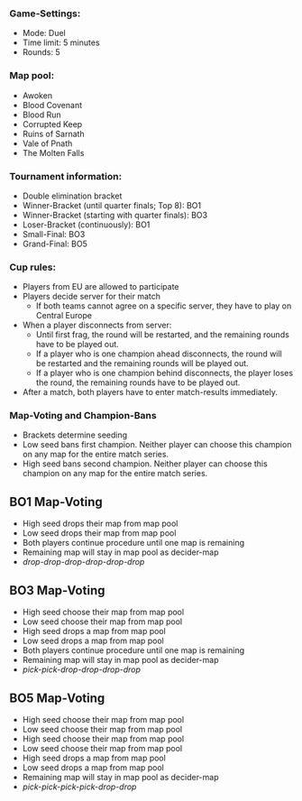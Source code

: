 ### Game-Settings:
- Mode: Duel
- Time limit: 5 minutes
- Rounds: 5
### Map pool:
- Awoken
- Blood Covenant
- Blood Run
- Corrupted Keep
- Ruins of Sarnath
- Vale of Pnath
- The Molten Falls
### Tournament information:
- Double elimination bracket
- Winner-Bracket (until quarter finals; Top 8): BO1
- Winner-Bracket (starting with quarter finals): BO3
- Loser-Bracket (continuously): BO1
- Small-Final: BO3
- Grand-Final: BO5
### Cup rules:
- Players from EU are allowed to participate
- Players decide server for their match
  - If both teams cannot agree on a specific server, they have to play on Central Europe
- When a player disconnects from server:
  - Until first frag, the round will be restarted, and the remaining rounds have to be played out.
  - If a player who is one champion ahead disconnects,  the round will be restarted and the remaining rounds will be played out.
  - If a player who is one champion behind disconnects, the player loses the round, the remaining rounds have to be played out.
- After a match, both players have to enter match-results immediately.
### Map-Voting and Champion-Bans
- Brackets determine seeding
- Low seed bans first champion. Neither player can choose this champion on any map for the entire match series.
- High seed bans second champion. Neither player can choose this champion on any map for the entire match series.
## BO1 Map-Voting
- High seed drops their map from map pool
- Low seed drops their map from map pool 
- Both players continue procedure until one map is remaining
- Remaining map will stay in map pool as decider-map
- *drop-drop-drop-drop-drop-drop*
## BO3 Map-Voting
- High seed choose their map from map pool
- Low seed choose their map from map pool 
- High seed drops a map from map pool
- Low seed drops a map from map pool
- Both players continue procedure until one map is remaining
- Remaining map will stay in map pool as decider-map
- *pick-pick-drop-drop-drop-drop*
## BO5 Map-Voting
- High seed choose their map from map pool
- Low seed choose their map from map pool 
- High seed choose their map from map pool
- Low seed choose their map from map pool
- High seed drops a map from map pool
- Low seed drops a map from map pool
- Remaining map will stay in map pool as decider-map
- *pick-pick-pick-pick-drop-drop*

